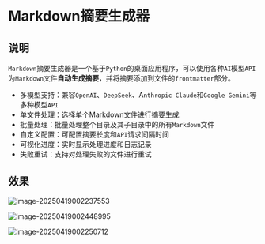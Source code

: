 # Markdown摘要生成器

## 说明

`Markdown`摘要生成器是一个基于`Python`的桌面应用程序，可以使用各种`AI`模型`API`为`Markdown`文件**自动生成摘要**，并将摘要添加到文件的`frontmatter`部分。

+ 多模型支持：兼容`OpenAI`、`DeepSeek`、A`nthropic Claude`和`Google Gemini`等多种模型`API`
+ 单文件处理：选择单个Markdown文件进行摘要生成
+ 批量处理：批量处理整个目录及其子目录中的所有`Markdown`文件
+ 自定义配置：可配置摘要长度和`API`请求间隔时间
+ 可视化进度：实时显示处理进度和日志记录
+ 失败重试：支持对处理失败的文件进行重试

## 效果

![image-20250419002237553](https://img.simpleword.bid/20250419002237985.webp)

![image-20250419002448995](https://img.simpleword.bid/20250419002449134.webp)

![image-20250419002250712](https://img.simpleword.bid/20250419002250863.webp)
